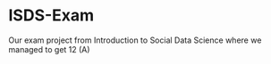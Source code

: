 # ISDS-Exam
Our exam project from Introduction to Social Data Science where we managed to get 12 (A)
